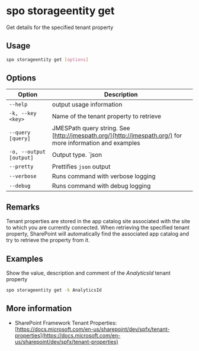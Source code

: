 # spo storageentity get

Get details for the specified tenant property

## Usage

```sh
spo storageentity get [options]
```

## Options

Option|Description
------|-----------
`--help`|output usage information
`-k, --key <key>`|Name of the tenant property to retrieve
`--query [query]`|JMESPath query string. See [http://jmespath.org/](http://jmespath.org/) for more information and examples
`-o, --output [output]`|Output type. `json|text`. Default `text`
`--pretty`|Prettifies `json` output
`--verbose`|Runs command with verbose logging
`--debug`|Runs command with debug logging

## Remarks

Tenant properties are stored in the app catalog site associated with the site to which you are currently connected. When retrieving the specified tenant property, SharePoint will automatically find the associated app catalog and try to retrieve the property from it.

## Examples

Show the value, description and comment of the _AnalyticsId_ tenant property

```sh
spo storageentity get -k AnalyticsId
```

## More information

- SharePoint Framework Tenant Properties: [https://docs.microsoft.com/en-us/sharepoint/dev/spfx/tenant-properties](https://docs.microsoft.com/en-us/sharepoint/dev/spfx/tenant-properties)
